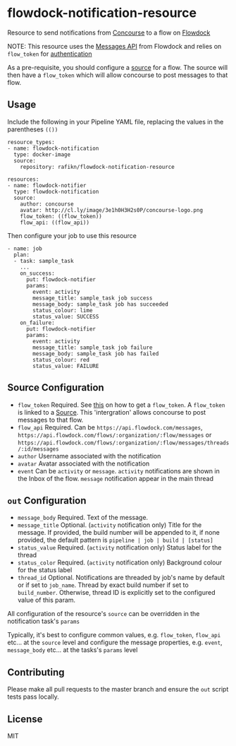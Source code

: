 # flowdock-notification-resource
Resource to send notifications from [Concourse](https://concourse-ci.org/) to a flow on [Flowdock](https://flowdock.com)

NOTE: This resource uses the [Messages API](https://www.flowdock.com/api/messages) from Flowdock and relies on `flow_token` for [authentication](https://www.flowdock.com/api/authentication#source-token)

As a pre-requisite, you should configure a [source](https://www.flowdock.com/api/sources) for a flow. The source will then have a `flow_token` which will allow concourse to post messages to that flow.

## Usage
Include the following in your Pipeline YAML file, replacing the values in the parentheses `(())`
```
resource_types:
- name: flowdock-notification
  type: docker-image
  source:
    repository: rafikn/flowdock-notification-resource
    
resources:
- name: flowdock-notifier
  type: flowdock-notification
  source:
    author: concourse
    avatar: http://cl.ly/image/3e1h0H3H2s0P/concourse-logo.png
    flow_token: ((flow_token))
    flow_api: ((flow_api))
```
Then configure your job to use this resource
```
- name: job
  plan:
  - task: sample_task
    ...
    on_success:
      put: flowdock-notifier
      params:
        event: activity
        message_title: sample_task job success
        message_body: sample_task job has succeeded
        status_colour: lime
        status_value: SUCCESS
    on_failure:
      put: flowdock-notifier
      params:
        event: activity
        message_title: sample_task job failure
        message_body: sample_task job has failed
        status_colour: red
        status_value: FAILURE
```
## Source Configuration
* `flow_token` Required. See [this](https://www.flowdock.com/api/authentication#source-token) on how to get a `flow_token`. A `flow_token` is linked to a [Source](https://www.flowdock.com/api/sources). This 'intergration' allows concourse to post messages to that flow.
* `flow_api` Required. Can be `https://api.flowdock.com/messages`, `https://api.flowdock.com/flows/:organization/:flow/messages` or `https://api.flowdock.com/flows/:organization/:flow/messages/threads/:id/messages`
* `author` Username associated with the notification
* `avatar` Avatar associated with the notification
* `event` Can be `activity` or `message`. `activity` notifications are shown in the Inbox of the flow. `message` notification appear in the main thread

## `out` Configuration
* `message_body` Required. Text of the message.
* `message_title` Optional. (`activity` notification only) Title for the message. If provided, the build number will be appended to it, if none provided, the default pattern is `pipeline | job | build | [status]`
* `status_value` Required. (`activity` notification only) Status label for the thread
* `status_color` Required. (`activity` notification only) Background colour for the status label
* `thread_id` Optional. Notifications are threaded by job's name by default or if set to `job_name`. Thread by exact build number if set to `build_number`. Otherwise, thread ID is explicitly set to the configured value of this param.

All configuration of the resource's `source` can be overridden in the notification task's `params`

Typically, it's best to configure common values, e.g. `flow_token`, `flow_api` etc... at the `source` level and configure the message properties, e.g. `event`, `message_body` etc... at the tasks's `params` level

## Contributing
Please make all pull requests to the master branch and ensure the `out` script tests pass locally.

## License 
MIT
